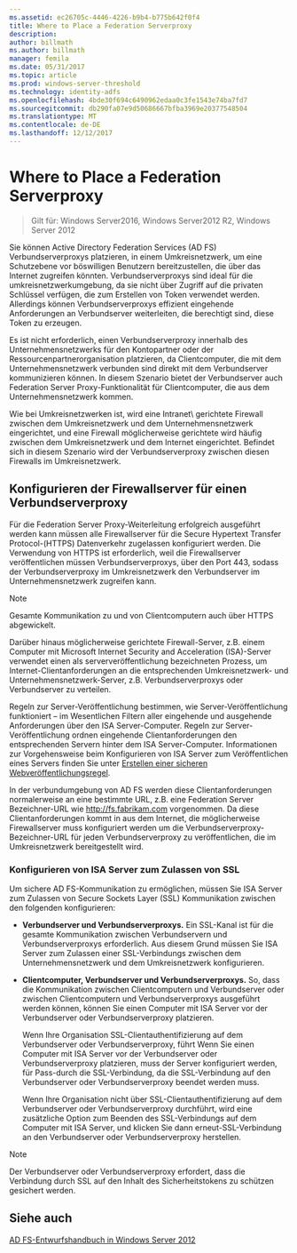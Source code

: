 ```yaml
---
ms.assetid: ec26705c-4446-4226-b9b4-b775b642f0f4
title: Where to Place a Federation Serverproxy
description: 
author: billmath
ms.author: billmath
manager: femila
ms.date: 05/31/2017
ms.topic: article
ms.prod: windows-server-threshold
ms.technology: identity-adfs
ms.openlocfilehash: 4bde30f694c6490962edaa0c3fe1543e74ba7fd7
ms.sourcegitcommit: db290fa07e9d50686667bfba3969e20377548504
ms.translationtype: MT
ms.contentlocale: de-DE
ms.lasthandoff: 12/12/2017
---
```

# <a name="where-to-place-a-federation-server-proxy"></a>Where to Place a Federation Serverproxy

>Gilt für: Windows Server2016, Windows Server2012 R2, Windows Server 2012

Sie können Active Directory Federation Services \(AD FS\) Verbundserverproxys platzieren, in einem Umkreisnetzwerk, um eine Schutzebene vor böswilligen Benutzern bereitzustellen, die über das Internet zugreifen könnten. Verbundserverproxys sind ideal für die umkreisnetzwerkumgebung, da sie nicht über Zugriff auf die privaten Schlüssel verfügen, die zum Erstellen von Token verwendet werden. Allerdings können Verbundserverproxys effizient eingehende Anforderungen an Verbundserver weiterleiten, die berechtigt sind, diese Token zu erzeugen.  
  
Es ist nicht erforderlich, einen Verbundserverproxy innerhalb des Unternehmensnetzwerks für den Kontopartner oder der Ressourcenpartnerorganisation platzieren, da Clientcomputer, die mit dem Unternehmensnetzwerk verbunden sind direkt mit dem Verbundserver kommunizieren können. In diesem Szenario bietet der Verbundserver auch Federation Server Proxy-Funktionalität für Clientcomputer, die aus dem Unternehmensnetzwerk kommen.  
  
Wie bei Umkreisnetzwerken ist, wird eine Intranet\ gerichtete Firewall zwischen dem Umkreisnetzwerk und dem Unternehmensnetzwerk eingerichtet, und eine Firewall möglicherweise gerichtete wird häufig zwischen dem Umkreisnetzwerk und dem Internet eingerichtet. Befindet sich in diesem Szenario wird der Verbundserverproxy zwischen diesen Firewalls im Umkreisnetzwerk.  
  
## <a name="configuring-your-firewall-servers-for-a-federation-server-proxy"></a>Konfigurieren der Firewallserver für einen Verbundserverproxy  
Für die Federation Server Proxy-Weiterleitung erfolgreich ausgeführt werden kann müssen alle Firewallserver für die Secure Hypertext Transfer Protocol-\(HTTPS\) Datenverkehr zugelassen konfiguriert werden. Die Verwendung von HTTPS ist erforderlich, weil die Firewallserver veröffentlichen müssen Verbundserverproxys, über den Port 443, sodass der Verbundserverproxy im Umkreisnetzwerk den Verbundserver im Unternehmensnetzwerk zugreifen kann.  
  
> [!NOTE]  
> Gesamte Kommunikation zu und von Clientcomputern auch über HTTPS abgewickelt.  
  
Darüber hinaus möglicherweise gerichtete Firewall-Server, z.B. einem Computer mit Microsoft Internet Security and Acceleration \(ISA\)-Server verwendet einen als serververöffentlichung bezeichneten Prozess, um Internet-Clientanforderungen an die entsprechenden Umkreisnetzwerk- und Unternehmensnetzwerk-Server, z.B. Verbundserverproxys oder Verbundserver zu verteilen.  
  
Regeln zur Server-Veröffentlichung bestimmen, wie Server-Veröffentlichung funktioniert – im Wesentlichen Filtern aller eingehende und ausgehende Anforderungen über den ISA Server-Computer. Regeln zur Server-Veröffentlichung ordnen eingehende Clientanforderungen den entsprechenden Servern hinter dem ISA Server-Computer. Informationen zur Vorgehensweise beim Konfigurieren von ISA Server zum Veröffentlichen eines Servers finden Sie unter [Erstellen einer sicheren Webveröffentlichungsregel](https://go.microsoft.com/fwlink/?LinkId=75182).  
  
In der verbundumgebung von AD FS werden diese Clientanforderungen normalerweise an eine bestimmte URL, z.B. eine Federation Server Bezeichner-URL wie http://fs.fabrikam.com vorgenommen. Da diese Clientanforderungen kommt in aus dem Internet, die möglicherweise Firewallserver muss konfiguriert werden um die Verbundserverproxy-Bezeichner-URL für jeden Verbundserverproxy zu veröffentlichen, die im Umkreisnetzwerk bereitgestellt wird.  
  
### <a name="configuring-isa-server-to-allow-ssl"></a>Konfigurieren von ISA Server zum Zulassen von SSL  
Um sichere AD FS-Kommunikation zu ermöglichen, müssen Sie ISA Server zum Zulassen von Secure Sockets Layer \(SSL\) Kommunikation zwischen den folgenden konfigurieren:  
  
-   **Verbundserver und Verbundserverproxys.** Ein SSL-Kanal ist für die gesamte Kommunikation zwischen Verbundservern und Verbundserverproxys erforderlich. Aus diesem Grund müssen Sie ISA Server zum Zulassen einer SSL-Verbindungs zwischen dem Unternehmensnetzwerk und dem Umkreisnetzwerk konfigurieren.  
  
-   **Clientcomputer, Verbundserver und Verbundserverproxys.** So, dass die Kommunikation zwischen Clientcomputern und Verbundserver oder zwischen Clientcomputern und Verbundserverproxys ausgeführt werden können, können Sie einen Computer mit ISA Server vor der Verbundserver oder Verbundserverproxy platzieren.  
  
    Wenn Ihre Organisation SSL-Clientauthentifizierung auf dem Verbundserver oder Verbundserverproxy, führt Wenn Sie einen Computer mit ISA Server vor der Verbundserver oder Verbundserverproxy platzieren, muss der Server konfiguriert werden, für Pass\-durch die SSL-Verbindung, da die SSL-Verbindung auf den Verbundserver oder Verbundserverproxy beendet werden muss.  
  
    Wenn Ihre Organisation nicht über SSL-Clientauthentifizierung auf dem Verbundserver oder Verbundserverproxy durchführt, wird eine zusätzliche Option zum Beenden des SSL-Verbindungs auf dem Computer mit ISA Server, und klicken Sie dann erneut-SSL-Verbindung an den Verbundserver oder Verbundserverproxy herstellen.  
  
> [!NOTE]  
> Der Verbundserver oder Verbundserverproxy erfordert, dass die Verbindung durch SSL auf den Inhalt des Sicherheitstokens zu schützen gesichert werden.  
  
## <a name="see-also"></a>Siehe auch
[AD FS-Entwurfshandbuch in Windows Server 2012](AD-FS-Design-Guide-in-Windows-Server-2012.md)
